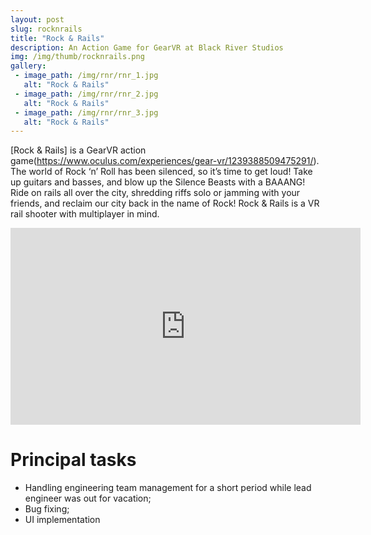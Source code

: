 ```yaml
---
layout: post
slug: rocknrails
title: "Rock & Rails"
description: An Action Game for GearVR at Black River Studios
img: /img/thumb/rocknrails.png
gallery:
 - image_path: /img/rnr/rnr_1.jpg
   alt: "Rock & Rails"
 - image_path: /img/rnr/rnr_2.jpg
   alt: "Rock & Rails"
 - image_path: /img/rnr/rnr_3.jpg
   alt: "Rock & Rails"
---
```


[Rock & Rails] is a GearVR action game(https://www.oculus.com/experiences/gear-vr/1239388509475291/). The world of Rock ‘n’ Roll has been silenced, so it’s time to get loud! Take up guitars and basses, and blow up the Silence Beasts with a BAAANG! Ride on rails all over the city, shredding riffs solo or jamming with your friends, and reclaim our city back in the name of Rock! Rock & Rails is a VR rail shooter with multiplayer in mind.

<p style="text-align:center"><iframe width="560" height="315" src="https://www.youtube.com/embed/aX-dYMQYJDQ" frameborder="0" allow="autoplay; encrypted-media" allowfullscreen></iframe></p>

# Principal tasks
- Handling engineering team management for a short period while lead engineer was out for vacation;
- Bug fixing;
- UI implementation
